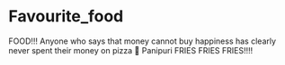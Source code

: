 # Favourite_food
FOOD!!!
Anyone who says that money cannot buy happiness has clearly never spent their money on pizza 🍕
Panipuri
FRIES FRIES FRIES!!!!
